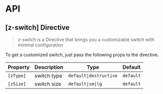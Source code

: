 # API

## [z-switch] <span class="api-type-label directive">Directive</span>

> z-switch is a Directive that brings you a customizable switch with minimal configuration

To get a customized switch, just pass the following props to the directive.

| Property     | Description                                      | Type             | Default    |
| ------------ | ------------------------------------------------ | ---------------- | ---------- |
| `[zType]`     | switch type                                      | `default\|destructive`  | `default`  |
| `[zSize]`     | switch size                                      | `default\|sm\|lg` | `default`  |
